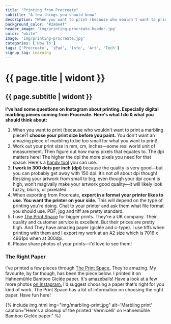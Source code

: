 ```yaml
---
title: "Printing from Procreate"
subtitle: "A few things you should know"
description: "When you want to print (because who wouldn't want to print a marbling piece?) here's a few things I do. And a few things you should think about."
background_color: "#2a0e4f"
header_image: 'img/printing-procreate-header.jpg'
color: "white"
image: 'img/printing-procreate.jpg'
categories: ['How To']
tags: ['Procreate', 'iPad', 'Info', 'Art', 'Tech']
signup_tag: Learning
---
```

# {{ page.title | widont  }}
## {{ page.subtitle | widont  }}

**I've had some questions on Instagram about printing. Especially digital marbling pieces coming from Procreate.**
**Here's what I do & what you should think about:**

1. When you want to print (because who wouldn't want to print a marbling piece?) **choose your print size before you paint.** You don't want an amazing piece of marbling to be too small for what you want to print!
3. Work out your print size in mm, cm, inches—some real world unit of measurement. Then figure out how many pixels that equates to. The dpi matters here! The higher the dpi the more pixels you need for that space. Here's a [handy tool](https://www.pixelcalculator.com) you can use.
2. **I work in 300 dots per inch (dpi)** because the quality is very good—but you can probably get away with 150 dpi. It’s not *all* about dpi though! Resizing your artwork from small to big, even though your dpi count is high, won’t magivally make your artwork good quality—it will likely look fuzzy, blurry, or pixelated.
4. When exporting from Procreate, **export in a format your printer likes to use. You want the printer on your side.** This will depend on the type of printing you're doing. Chat to your printer and ask them what file format you should use. PDF, jpg and tiff are pretty standard.
5. I use [The Print Space](https://www.theprintspace.co.uk/) for bigger prints. They're a UK company. Their quality and customer service is excellent. But their prices are pretty high. And They have amazing paper (giclée and c-type). I use tiffs when printing with them and I export my work at an A2 size which is 7016 x 4961px when at 300dpi.
6. Please share photos of your prints—I'd love to see them!

### The Right Paper
I've printed a few pieces through [The Print Space.](https://www.theprintspace.co.uk/) They're amazing. My favourite, by far though, has been the piece below. I printed it on Hahnemühle Bamboo Giclée paper. It's amazeballs! Have a look at a few more photos [on Instagram.](https://www.instagram.com/p/Bvv2pp2FMgT/) I'd suggest choosing a paper that's right for you kind of work. The Print Space has a lot of information on choosing the right paper. Have fun here!

{% include img.html img="img/marbling-print.jpg" alt='Marbling print' caption="Here's a closeup of the printed 'Vermicelli' on Hahnemühle Bamboo Giclée paper." %}